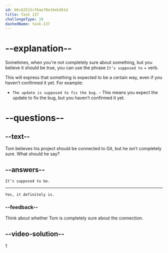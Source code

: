 ```yaml
---
id: 66c62515cf6ae70e34eb361d
title: Task 137
challengeType: 19
dashedName: task-137
---
```


<!-- Audio Reference:
Sarah: Is your project connected to Git in Eclipse? -->

# --explanation--

Sometimes, when you're not completely sure about something, but you believe it should be true, you can use the phrase `It’s supposed to` + verb. 

This will express that something is expected to be a certain way, even if you haven’t confirmed it yet. For example:

- `The update is supposed to fix the bug.` - This means you expect the update to fix the bug, but you haven’t confirmed it yet.

# --questions--

## --text--

Tom believes his project should be connected to Git, but he isn’t completely sure. What should he say?

## --answers--

`It’s supposed to be.`

---

`Yes, it definitely is.`

### --feedback--

Think about whether Tom is completely sure about the connection.
  
## --video-solution--

1
